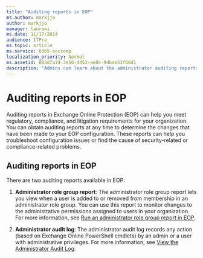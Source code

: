 ```yaml
---
title: "Auditing reports in EOP"
ms.author: markjjo
author: markjjo
manager: laurawi
ms.date: 11/17/2014
audience: ITPro
ms.topic: article
ms.service: O365-seccomp
localization_priority: Normal
ms.assetid: 003d7a74-3e16-4453-ae0c-9dbae51f66d1
description: "Admins can learn about the administrator auditing reports that are available in Exchange Online Protection (EOP)"
---
```


# Auditing reports in EOP

Auditing reports in Exchange Online Protection (EOP) can help you meet regulatory, compliance, and litigation requirements for your organization. You can obtain auditing reports at any time to determine the changes that have been made to your EOP configuration. These reports can help you troubleshoot configuration issues or find the cause of security-related or compliance-related problems.
  
## Auditing reports in EOP

There are two auditing reports available in EOP:
  
1. **Administrator role group report**: The administrator role group report lets you view when a user is added to or removed from membership in an administrator role group. You can use this report to monitor changes to the administrative permissions assigned to users in your organization. For more information, see [Run an administrator role group report in EOP](run-an-administrator-role-group-report-in-eop-eop.md).

2. **Administrator audit log**: The administrator audit log records any action (based on Exchange Online PowerShell cmdlets) by an admin or a user with administrative privileges. For more information, see [View the Administrator Audit Log](https://docs.microsoft.com/exchange/security-and-compliance/exchange-auditing-reports/view-administrator-audit-log).
